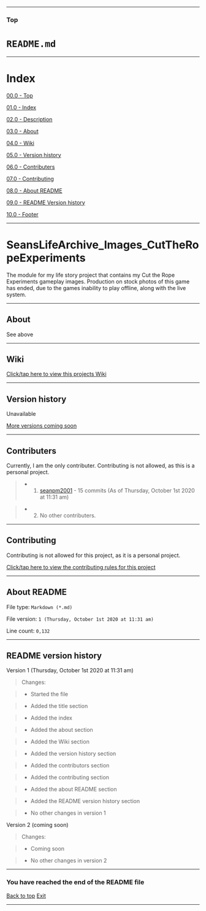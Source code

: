 
***

### Top

# `README.md`

***

# Index

[00.0 - Top](#Top)

[01.0 - Index](#Index)

[02.0 - Description](#SeansLifeArchive_Images_CutTheRopeExperiments)

[03.0 - About](#About)

[04.0 - Wiki](#Wiki)

[05.0 - Version history](#Version-history)

[06.0 - Contributers](#Contributers)

[07.0 - Contributing](#Contributing)

[08.0 - About README](#About-README)

[09.0 - README Version history](#README-version-history)

[10.0 - Footer](#You-have-reached-the-end-of-the-README-file)

***

# SeansLifeArchive_Images_CutTheRopeExperiments
The module for my life story project that contains my Cut the Rope Experiments gameplay images. Production on stock photos of this game has ended, due to the games inability to play offline, along with the live system.

***

## About

See above

***

## Wiki

[Click/tap here to view this projects Wiki](https://github.com/seanpm2001/SeansLifeArchive_Images_CutTheRopeExperiments/wiki)

***

## Version history

Unavailable

[More versions coming soon](https://www.example.com)

***

## Contributers

Currently, I am the only contributer. Contributing is not allowed, as this is a personal project.

> * 1. [seanpm2001](https://github.com/seanpm2001/) - 15 commits (As of Thursday, October 1st 2020 at 11:31 am)

> * 2. No other contributers.

***

## Contributing

Contributing is not allowed for this project, as it is a personal project.

[Click/tap here to view the contributing rules for this project](https://github.com/seanpm2001/SeansLifeArchive_Images_CutTheRopeExperiments/blob/master/CONTRIBUTING.md)

***

## About README

File type: `Markdown (*.md)`

File version: `1 (Thursday, October 1st 2020 at 11:31 am)`

Line count: `0,132`

***

## README version history

Version 1 (Thursday, October 1st 2020 at 11:31 am)

> Changes:

> * Started the file

> * Added the title section

> * Added the index

> * Added the about section

> * Added the Wiki section

> * Added the version history section

> * Added the contributors section

> * Added the contributing section

> * Added the about README section

> * Added the README version history section

> * No other changes in version 1

Version 2 (coming soon)

> Changes:

> * Coming soon

> * No other changes in version 2

***

### You have reached the end of the README file

[Back to top](#Top) [Exit](https://github.com)

***
